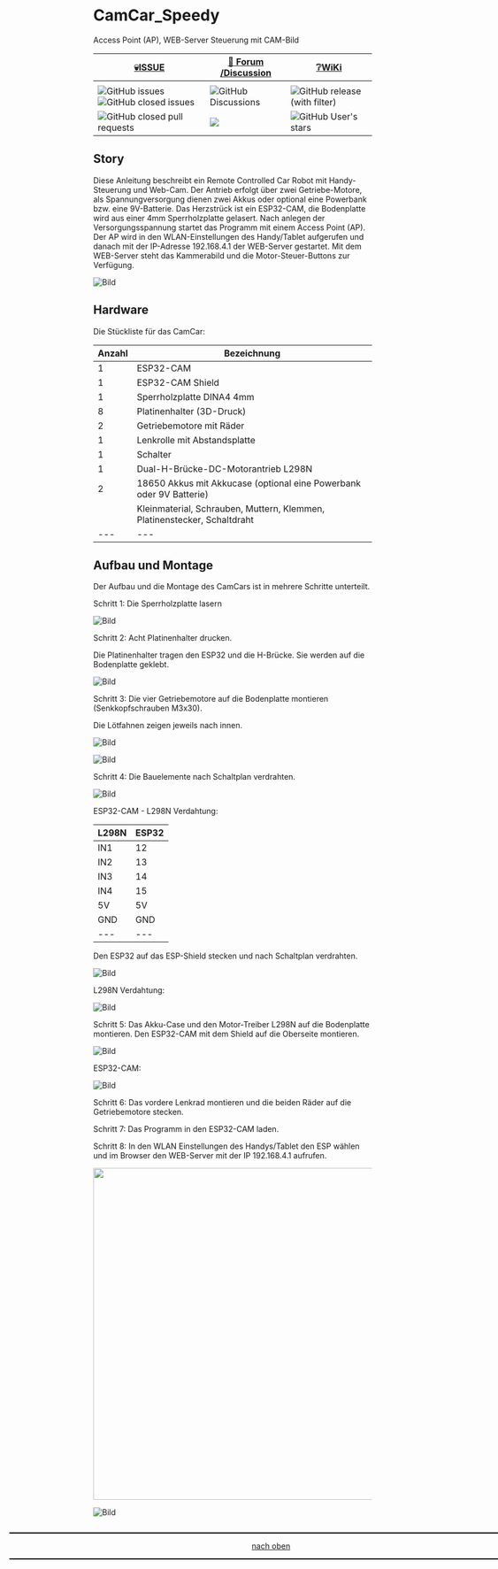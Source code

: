 <a name="oben"></a>

# CamCar_Speedy
Access Point (AP), WEB-Server Steuerung mit CAM-Bild


<div align="center">

  |[:skull:ISSUE](https://github.com/frankyhub/CamCar_Speedy_AP/issues?q=is%3Aissue)|[:speech_balloon: Forum /Discussion](https://github.com/frankyhub/CamCar_Speedy_AP/discussions)|[:grey_question:WiKi](https://github.com/frankyhub/CamCar_Speedy_AP/wiki)|
|--|--|--|
| | | |
|![GitHub issues](https://img.shields.io/github/issues/frankyhub/CamCar_Speedy_AP)![GitHub closed issues](https://img.shields.io/github/issues-closed/frankyhub/CamCar_Speedy_AP)|![GitHub Discussions](https://img.shields.io/github/discussions/frankyhub/CamCar_Speedy_AP)|![GitHub release (with filter)](https://img.shields.io/github/v/release/frankyhub/CamCar_Speedy_AP)|
|![GitHub closed pull requests](https://img.shields.io/github/issues-pr-closed/finaldie/skull.svg)[](https://github.com/frankyhub/CamCar_Speedy_AP/pulls)|[<img src="https://img.shields.io/github/license/finaldie/skull.svg">](https://github.com/frankyhub/CamCar_Speedy_AP/blob/main/LICENSE.md)| ![GitHub User's stars](https://img.shields.io/github/stars/frankyhub)|
</div>




## Story

Diese Anleitung beschreibt ein Remote Controlled Car Robot mit Handy-Steuerung und Web-Cam. Der Antrieb erfolgt über zwei Getriebe-Motore, als Spannungversorgung dienen zwei Akkus oder optional eine Powerbank bzw. eine 9V-Batterie. Das Herzstrück ist ein ESP32-CAM, die Bodenplatte wird aus einer 4mm Sperrholzplatte gelasert. Nach anlegen der Versorgungsspannung startet das Programm mit einem Access Point (AP). Der AP wird in den WLAN-Einstellungen des Handy/Tablet aufgerufen und danach mit der IP-Adresse 192.168.4.1 der WEB-Server gestartet. Mit dem WEB-Server steht das Kammerabild und die Motor-Steuer-Buttons zur Verfügung.

![Bild](pic/Speedy0.png)

## Hardware

Die Stückliste für das CamCar:

| Anzahl | Bezeichnung | 
| -------- | -------- | 
|  1 |  ESP32-CAM  |
|  1 |  ESP32-CAM Shield  |
| 1  |  Sperrholzplatte DINA4 4mm |
|  8 |  Platinenhalter (3D-Druck)  |
| 2  |  Getriebemotore mit Räder  |
| 1  |  Lenkrolle mit Abstandsplatte  |
| 1  | Schalter   |
| 1  |  Dual-H-Brücke-DC-Motorantrieb L298N  |
| 2  |  18650 Akkus mit Akkucase (optional eine Powerbank oder 9V Batterie)  |
|   |  Kleinmaterial, Schrauben, Muttern, Klemmen, Platinenstecker, Schaltdraht  |
| ---  | ---    |




## Aufbau und Montage

Der Aufbau und die Montage des CamCars ist in mehrere Schritte unterteilt.

Schritt 1: Die Sperrholzplatte lasern

![Bild](pic/Speedy01.png)

Schritt 2: Acht Platinenhalter drucken.

Die Platinenhalter tragen den ESP32 und die H-Brücke. Sie werden auf die Bodenplatte geklebt.

![Bild](pic/Speedy02.png)

Schritt 3: Die vier Getriebemotore auf die Bodenplatte montieren (Senkkopfschrauben M3x30).

Die Lötfahnen zeigen jeweils nach innen.

![Bild](pic/Speedy03.png)

![Bild](pic/Speedy04.png)

Schritt 4: Die Bauelemente nach Schaltplan verdrahten.

![Bild](pic/Speedy05.png)

ESP32-CAM - L298N Verdahtung:

| L298N  | ESP32 | 
| -------- | -------- | 
| IN1	  |   12 |
| IN2	  | 13   |
| IN3	  |  14  |
|  IN4	 |  15  |
| 5V	  |   5V	 |
| GND  |  GND  |
| ---  |  ---  |



Den ESP32 auf das ESP-Shield stecken und nach Schaltplan verdrahten.

![Bild](pic/Speedy06.png)


L298N Verdahtung:

![Bild](pic/Speedy07.png)


Schritt 5: Das Akku-Case und den Motor-Treiber L298N auf die Bodenplatte montieren. Den ESP32-CAM mit dem Shield auf die Oberseite montieren.

![Bild](pic/Speedy08.png)


ESP32-CAM:

![Bild](pic/Speedy11.png)


Schritt 6: Das vordere Lenkrad montieren und die beiden Räder auf die Getriebemotore stecken.

Schritt 7: Das Programm in den ESP32-CAM laden.

Schritt 8: In den WLAN Einstellungen des Handys/Tablet den ESP wählen und im Browser den WEB-Server mit der IP 192.168.4.1 aufrufen.

<img src="pic/SpeedyAP.png"  width="600">

![Bild](pic/Speedy10.png)



<div style="position:absolute; left:2cm; ">   
<ol class="breadcrumb" style="border-top: 2px solid black;border-bottom:2px solid black; height: 45px; width: 900px;"> <p align="center"><a href="#oben">nach oben</a></p></ol>
</div> 










